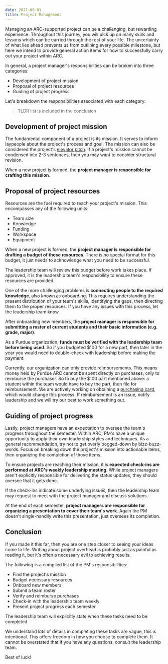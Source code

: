 ```yaml
---
date: 2021-09-01
title: Project Management
---
```


Managing an ARC-supported project can be a challenging, but rewarding experience. Throughout this journey, you will pick up on many skills and lessons which can be carried through the rest of your life. The uncertainty of what lies ahead prevents us from outlining every possible milestone, but here we intend to provide general action items for how to successfully carry out your project within ARC.

In general, a project manager's responsibilities can be broken into three categories:

- Development of project mission
- Proposal of project resources
- Guiding of project progress

Let's breakdown the responsibilities associated with each category:

> TLDR list is included in the conclusion

## Development of project mission

The fundamental component of a project is its mission. It serves to inform laypeople about the project's process and goal. The mission can also be considered the project's [elevator pitch](https://en.wikipedia.org/wiki/Elevator_pitch). If a project's mission cannot be condensed into 2-3 sentences, then you may want to consider structural revision.

When a new project is formed, the **project manager is responsible for crafting this mission**.

## Proposal of project resources
Resources are the fuel required to reach your project's mission. This encompasses any of the following units:
- Team size
- Knowledge
- Funding
- Workspace
- Equipment

When a new project is formed, the **project manager is responsible for drafting a budget of these resources**. There is no special format for this budget, it just needs to acknowledge what you need to be successful.

The leadership team will review this budget before work takes place. If approved, it is the leadership team's responsibility to ensure these resources are provided.

One of the more challenging problems is **connecting people to the required knowledge**, also known as onboarding. This requires understanding the present distribution of your team's skills, identifying the gaps, then directing them to the proper resources. If you have any issues with this process, let the leadership team know.

After onboarding new members, the **project manager is responsible for submitting a roster of current students and their basic information (e.g. grade, major)**.

As a Purdue organization, **funds must be verified with the leadership team before being used**. So if you budgeted $100 for a new part, then later in the year you would need to double-check with leadership before making the payment.

Currently, our organization can only provide reimbursements. This means money held by Purdue ARC cannot be spent directly on purchases, only to reimburse the purchaser. So to buy the $100 part mentioned above: a student within the team would have to buy the part, then file for reimbursement. We are actively working on obtaining a [purchasing card](https://www.purdue.edu/business/boso/resources/pCards.php), which would change this process. If reimbursement is an issue, notify leadership and we will try our best to work something out.

## Guiding of project progress
Lastly, project managers have an expectation to oversee the team's progress throughout the semester. Within ARC, PM's have a unique opportunity to apply their own leadership styles and techniques. As a general recommendation, try not to get overly bogged-down by bizz-buzz-words. Focus on breaking down the project's mission into actionable items, then organizing the completion of those items.

To ensure projects are reaching their mission, it is **expected check-ins are performed at ARC's weekly leadership meeting**. While project managers aren't explicitly responsible for delivering the status updates, they should oversee that it gets done.

If the check-ins indicate some underlying issues, then the leadership team may request to meet with the project manager and discuss solutions.

At the end of each semester, **project managers are responsible for organizing a presentation to cover their team's work**. Again the PM doesn't single-handily write this presentation, just oversees its completion.

## Conclusion
If you made it this far, then you are one step closer to seeing your ideas come to life. Writing about project overhead is probably just as painful as reading it, but it's often a necessary evil to achieving results.

The following is a compiled list of the PM's responsibilities:
- Find the project's mission
- Budget necessary resources
- Onboard new members
- Submit a team roster
- Verify and reimburse purchases
- Check-in with the leadership team weekly
- Present project progress each semester

The leadership team will explicitly state when these tasks need to be completed.

We understand lots of details in completing these tasks are vague, this is intentional. This offers freedom in how you choose to complete them. It cannot be overstated that if you have any questions, consult the leadership team.

Best of luck!